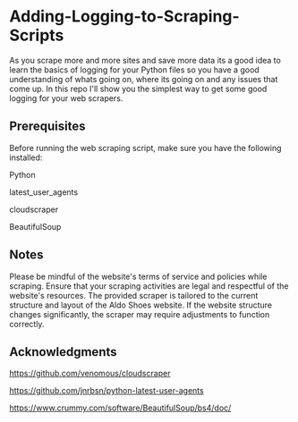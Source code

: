 # Adding-Logging-to-Scraping-Scripts

As you scrape more and more sites and save more data its a good idea to learn the basics of logging for your Python files so you have a good understanding of whats going on, where its going on and any issues that come up. In this repo I'll show you the simplest way to get some good logging for your web scrapers.


## Prerequisites
Before running the web scraping script, make sure you have the following installed:

Python

latest_user_agents

cloudscraper

BeautifulSoup

## Notes
Please be mindful of the website's terms of service and policies while scraping. 
Ensure that your scraping activities are legal and respectful of the website's resources.
The provided scraper is tailored to the current structure and layout of the Aldo Shoes website. 
If the website structure changes significantly, the scraper may require adjustments to function correctly.

## Acknowledgments
https://github.com/venomous/cloudscraper

https://github.com/jnrbsn/python-latest-user-agents

https://www.crummy.com/software/BeautifulSoup/bs4/doc/

